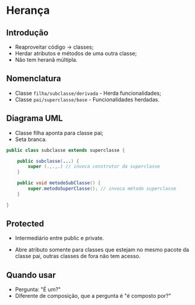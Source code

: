 # Herança

## Introdução

- Reaproveitar código -> classes;
- Herdar atributos e métodos de uma outra classe;
- Não tem heranã múltipla.

## Nomenclatura

- Classe `filha/subclasse/derivada` - Herda funcionalidades;
- Classe `pai/superclasse/base` - Funcionalidades herdadas.

## Diagrama UML

- Classe filha aponta para classe pai;
- Seta branca.

```java
public class subclasse extends superclasse {

    public subclasse(...) {
        super (.,.,.) // invoca construtor da superclasse
    }

    public void metodoSubClasse() {
        super.metodoSuperClasse(); // invoca método superclasse
    }

}
```

## Protected

- Intermediário entre public e private.

- Abre atributo somente para classes que estejam no mesmo pacote da classe pai, outras classes de fora não tem acesso. 

## Quando usar

- Pergunta: "É um?"
- Diferente de composição, que a pergunta é "é composto por?"

